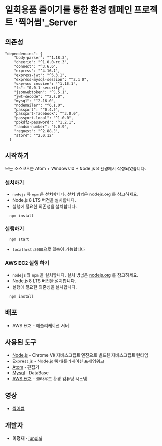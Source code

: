 # 일회용품 줄이기를 통한 환경 캠페인 프로젝트 '찍어썸'_Server

## 의존성

```
"dependencies": {
    "body-parser": "^1.18.3",
    "cheerio": "^1.0.0-rc.3",
    "connect": "^3.6.6",
    "express": "^4.16.4",
    "express-jwt": "^5.3.1",
    "express-mysql-session": "^2.1.0",
    "express-session": "^1.16.1",
    "fs": "0.0.1-security",
    "jsonwebtoken": "^8.5.1",
    "jwt-decode": "^2.2.0",
    "mysql": "^2.16.0",
    "nodemailer": "^6.1.0",
    "passport": "^0.4.0",
    "passport-facebook": "^3.0.0",
    "passport-local": "^1.0.0",
    "pbkdf2-password": "^1.2.1",
    "random-number": "0.0.9",
    "request": "^2.88.0",
    "store": "^2.0.12"
  }
```

## 시작하기

모든 소스코드는 Atom + Windows10 + Node.js 8 환경에서 작성되었습니다.

### 설치하기

- `nodejs` 와 `npm` 을 설치합니다. 설치 방법은 [nodejs.org](https://nodejs.org) 를 참고하세요.
- Node.js 8 LTS 버전을 설치합니다.
- 실행에 필요한 의존성을 설치합니다.

```
  npm install
```

### 실행하기

```
  npm start
```

- `localhost:3000`으로 접속이 가능합니다

### AWS EC2 실행 하기

- `nodejs` 와 `npm` 을 설치합니다. 설치 방법은 [nodejs.org](https://nodejs.org) 를 참고하세요.
- Node.js 8 LTS 버전을 설치합니다.
- 실행에 필요한 의존성을 설치합니다.

```
  npm install
```

## 배포

- AWS EC2 - 애플리케이션 서버

## 사용된 도구

- [Node.js](https://nodejs.org/ko/) - Chrome V8 자바스크립트 엔진으로 빌드된 자바스크립트 런타임
- [Express.js](http://expressjs.com/ko/) - Node.js 웹 애플리케이션 프레임워크
- [Atom](https://atom.io/) - 편집기
- [Mysql](https://www.mysql.com/) - DataBase
- [AWS EC2](https://aws.amazon.com/ko/ec2/?sc_channel=PS&sc_campaign=acquisition_KR&sc_publisher=google&sc_medium=english_ec2_b&sc_content=ec2_e&sc_detail=aws%20ec2&sc_category=ec2&sc_segment=177228231544&sc_matchtype=e&sc_country=KR&s_kwcid=AL!4422!3!177228231544!e!!g!!aws%20ec2&ef_id=WkRozwAAAnO-lPWy:20180412120123:s) - 클라우드 환경 컴퓨팅 시스템

## 영상

- [찍어썸](https://www.youtube.com/watch?v=gd9is-lAb9o&t=61s)

## 개발자

- **이정재** - [jungjai](https://github.com/jungjai)
